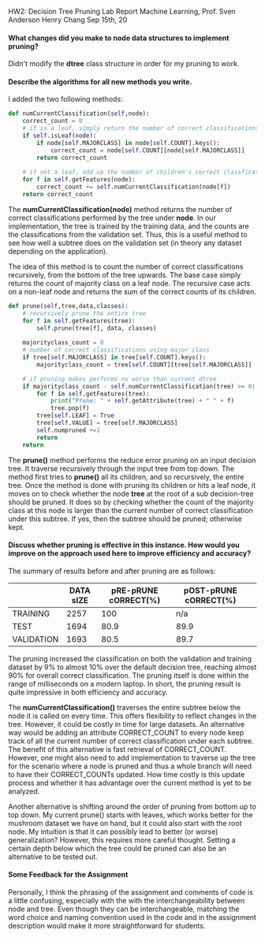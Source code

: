 HW2: Decision Tree Pruning Lab Report
Machine Learning, Prof. Sven Anderson
Henry Chang
Sep 15th, 20

#### What changes did you make to node data structures to implement pruning?

Didn't modify the **dtree** class structure in order for my pruning to work.  

#### Describe the algorithms for all new methods you write.

I added the two following methods: 

```python
def numCurrentClassification(self,node):
    correct_count = 0
    # if is a leaf, simply return the number of correct classifications
    if self.isLeaf(node): 
        if node[self.MAJORCLASS] in node[self.COUNT].keys():
            correct_count = node[self.COUNT][node[self.MAJORCLASS]]
        return correct_count
    
    # if not a leaf, add up the number of children's correct classfications 
    for f in self.getFeatures(node):  
        correct_count += self.numCurrentClassification(node[f])
    return correct_count
```

The **numCurrentClassification(node)** method returns the number of correct classifications performed by the tree under **node**. In our implementation, the tree is trained by the training data, and the counts are the classifications from the validation set. Thus, this is a useful method to see how well a subtree does on the validation set (in theory any dataset depending on the application). 

The idea of this method is to count the number of correct classifications recursively, from the bottom of the tree upwards. The base case simply returns the count of majority class on a leaf node. The recursive case acts on a non-leaf node and returns the sum of the correct counts of its children. 

```python
def prune(self,tree,data,classes):
    # recursively prune the entire tree
    for f in self.getFeatures(tree):
        self.prune(tree[f], data, classes)   
	
    majorityclass_count = 0 
    # number of correct classifications using major class
    if tree[self.MAJORCLASS] in tree[self.COUNT].keys():
        majorityclass_count = tree[self.COUNT][tree[self.MAJORCLASS]]

    # if pruning makes performs no worse than current dtree
    if majorityclass_count - self.numCurrentClassification(tree) >= 0:
        for f in self.getFeatures(tree): 
            print("Prune: " + self.getAttribute(tree) + " " + f)
            tree.pop(f)
        tree[self.LEAF] = True
        tree[self.VALUE] = tree[self.MAJORCLASS]
        self.numpruned +=1 
        return
    return
```

The **prune()** method performs the reduce error pruning on an input decision tree. It traverse recursively through the input tree from top down. The method first tries to **prune()** all its children, and so recursively, the entire tree. Once the method is done with pruning its children or hits a leaf node, it moves on to check whether the node **tree** at the root of a sub decision-tree should be pruned. It does so by checking whether the count of the majority class at this node is larger than the current number of correct classification under this subtree. If yes, then the subtree should be pruned; otherwise kept. 

#### Discuss whether pruning is effective in this instance. How would you improve on the approach used here to improve efficiency and accuracy?

The summary of results before and after pruning are as follows:

|            | DATA sIZE | pRE-pRUNE cORRECT(%) | pOST-pRUNE cORRECT(%) |      |
| ---------- | --------- | -------------------- | --------------------- | ---- |
| TRAINING   | 2257      | 100                  | n/a                   |      |
| TEST       | 1694      | 80.9                 | 89.9                  |      |
| VALIDATION | 1693      | 80.5                 | 89.7                  |      |

The pruning increased the classification on both the validation and training dataset by 9% to almost 10% over the default decision tree, reaching almost 90% for overall correct classification. The pruning itself is done within the range of milliseconds on a modern laptop. In short, the pruning result is quite impressive in both efficiency and accuracy.

The **numCurrentClassification()** traverses the entire subtree below the node it is called on every time. This offers flexibility to reflect changes in the tree. However, it could be costly in time for large datasets. An alternative way would be adding an attribute CORRECT_COUNT to every node keep track of all the current number of correct classification under each subtree. The benefit of this alternative is fast retrieval of  CORRECT_COUNT. However, one might also need to add implementation to traverse up the tree for the scenario where a node is pruned and thus a whole branch will need to have their CORRECT_COUNTs updated. How time costly is this update process and whether it has advantage over the current method is yet to be analyzed. 

Another alternative is shifting around the order of pruning from bottom up to top down. My current prune() starts with leaves, which works better for the mushroom dataset we have on hand, but it could also start with the root node. My intuition is that it can possibly lead to better (or worse) generalization? However, this requires more careful thought.  Setting a certain depth below which the tree could be pruned can also be an alternative to be tested out.

#### Some Feedback for the Assignment

Personally, I think the phrasing of the assignment and comments of code is a little confusing, especially with the with the interchangeability between node and tree. Even though they can be interchangeable, matching the word choice and naming convention used in the code and in the assignment description would make it more straightforward for students. 